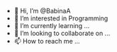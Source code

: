 - 👋 Hi, I’m @BabinaA
- 👀 I’m interested in Programming 
- 🌱 I’m currently learning ...
- 💞️ I’m looking to collaborate on ...
- 📫 How to reach me ...

<!---
BabinaA/BabinaA is a ✨ special ✨ repository because its `README.md` (this file) appears on your GitHub profile.
You can click the Preview link to take a look at your changes.
--->
